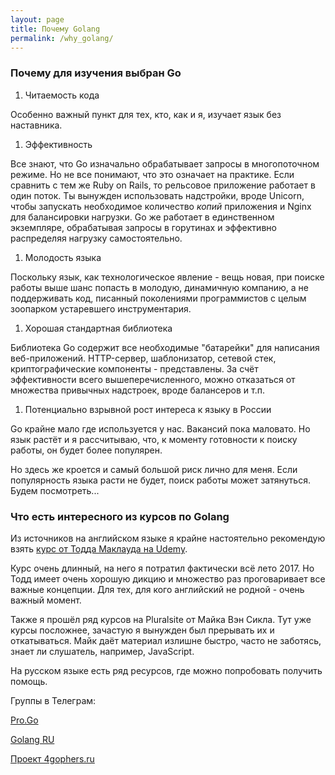 ```yaml
---
layout: page
title: Почему Golang
permalink: /why_golang/
---
```

### Почему для изучения выбран Go
1. Читаемость кода

Особенно важный пункт для тех, кто, как и я, изучает язык без наставника.

1. Эффективность

Все знают, что Go изначально обрабатывает запросы в многопоточном режиме. Но не все понимают, что это означает на практике. Если сравнить с тем же Ruby on Rails, то рельсовое приложение работает в один поток. Ты вынужден использовать надстройки, вроде Unicorn, чтобы запускать необходимое количество _копий_ приложения и Nginx для балансировки нагрузки. Go же работает в единственном экземпляре, обрабатывая запросы в горутинах и эффективно распределяя нагрузку самостоятельно.

1. Молодость языка

Поскольку язык, как технологическое явление - вещь новая, при поиске работы выше шанс попасть в молодую, динамичную компанию, а не поддерживать код, писанный поколениями программистов с целым зоопарком устаревшего инструментария.

1. Хорошая стандартная библиотека

Библиотека Go содержит все необходимые "батарейки" для написания веб-приложений. HTTP-сервер, шаблонизатор, сетевой стек, криптографические компоненты - представлены. За счёт эффективности всего вышеперечисленного, можно отказаться от множества привычных надстроек, вроде балансеров и т.п.

1. Потенциально взрывной рост интереса к языку в России

Go крайне мало где используется у нас. Вакансий пока маловато. Но язык растёт и я рассчитываю, что, к моменту готовности к поиску работы, он будет более популярен.

Но здесь же кроется и самый большой риск лично для меня. Если популярность языка расти не будет, поиск работы может затянуться.
Будем посмотреть...

### Что есть интересного из курсов по Golang

Из источников на английском языке я крайне настоятельно рекомендую взять [курс от Тодда Маклауда на Udemy](https://www.udemy.com/go-programming-language/).

Курс очень длинный, на него я потратил фактически всё лето 2017. Но Тодд имеет очень хорошую дикцию и множество раз проговаривает все важные концепции. Для тех, для кого английский не родной - очень важный момент.

Также я прошёл ряд курсов на Pluralsite от Майка Вэн Сикла. Тут уже курсы посложнее, зачастую я вынужден был прерывать их и откатываться. Майк даёт материал излишне быстро, часто не заботясь, знает ли слушатель, например, JavaScript.

На русском языке есть ряд ресурсов, где можно попробовать получить помощь.

Группы в Телеграм:

[Pro.Go](https://t.me/proGo)

[Golang RU](https://t.me/gogolang)

[Проект 4gophers.ru](https://4gophers.ru/)
